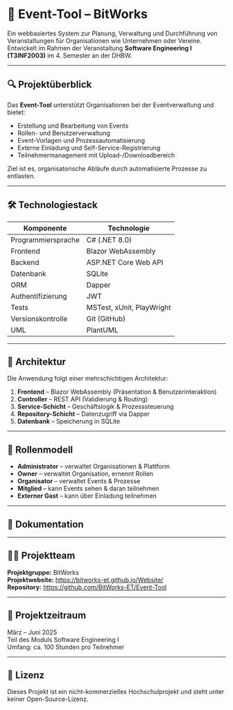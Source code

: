 # 🎯 Event-Tool – BitWorks

Ein webbasiertes System zur Planung, Verwaltung und Durchführung von Veranstaltungen für Organisationen wie Unternehmen oder Vereine. Entwickelt im Rahmen der Veranstaltung **Software Engineering I (T3INF2003)** im 4. Semester an der DHBW.

---

## 🔍 Projektüberblick

Das **Event-Tool** unterstützt Organisationen bei der Eventverwaltung und bietet:
- Erstellung und Bearbeitung von Events
- Rollen- und Benutzerverwaltung
- Event-Vorlagen und Prozessautomatisierung
- Externe Einladung und Self-Service-Registrierung
- Teilnehmermanagement mit Upload-/Downloadbereich

Ziel ist es, organisatorische Abläufe durch automatisierte Prozesse zu entlasten.

---

## 🛠️ Technologiestack

| Komponente        | Technologie                |
|-------------------|----------------------------|
| Programmiersprache | C# (.NET 8.0)              |
| Frontend           | Blazor WebAssembly         |
| Backend            | ASP.NET Core Web API       |
| Datenbank          | SQLite                     |
| ORM                | Dapper                     |
| Authentifizierung  | JWT                        |
| Tests              | MSTest, xUnit, PlayWright  |
| Versionskontrolle  | Git (GitHub)               |
| UML                | PlantUML                   |

---

## 🧩 Architektur

Die Anwendung folgt einer mehrschichtigen Architektur:

1. **Frontend** – Blazor WebAssembly (Präsentation & Benutzerinteraktion)
2. **Controller** – REST API (Validierung & Routing)
3. **Service-Schicht** – Geschäftslogik & Prozesssteuerung
4. **Repository-Schicht** – Datenzugriff via Dapper
5. **Datenbank** – Speicherung in SQLite

---

## 🔐 Rollenmodell

- **Administrator** – verwaltet Organisationen & Plattform
- **Owner** – verwaltet Organisation, ernennt Rollen
- **Organisator** – verwaltet Events & Prozesse
- **Mitglied** – kann Events sehen & daran teilnehmen
- **Externer Gast** – kann über Einladung teilnehmen

---

## 📁 Dokumentation

---

## 👨‍💻 Projektteam

**Projektgruppe:** BitWorks  
**Projektwebsite:** https://bitworks-et.github.io/Website/  
**Repository:** https://github.com/BitWorks-ET/Event-Tool

---

## 📅 Projektzeitraum

März – Juni 2025  
Teil des Moduls Software Engineering I  
Umfang: ca. 100 Stunden pro Teilnehmer

---

## 📜 Lizenz

Dieses Projekt ist ein nicht-kommerzielles Hochschulprojekt und steht unter keiner Open-Source-Lizenz.
